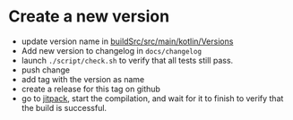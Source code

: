 # Create a new version
- update version name in [buildSrc/src/main/kotlin/Versions](./buildSrc/src/main/kotlin/Versions.kt)
- Add new version to changelog in `docs/changelog`
- launch `./script/check.sh` to verify that all tests still pass.
- push change
- add tag with the version as name 
- create a release for this tag on github
- go to [jitpack](https://jitpack.io/#useradgents/skot), start the compilation, and wait for it to finish to verify that the build is successful.
